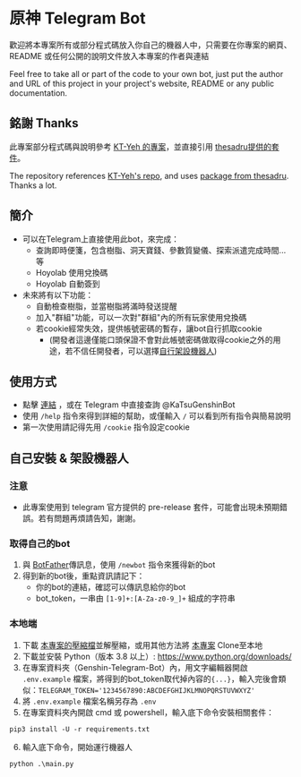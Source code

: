 # 原神 Telegram Bot

歡迎將本專案所有或部分程式碼放入你自己的機器人中，只需要在你專案的網頁、README 或任何公開的說明文件放入本專案的作者與連結

Feel free to take all or part of the code to your own bot, just put the author and URL of this project in your project's website, README or any public documentation.

## 銘謝 Thanks
此專案部分程式碼與說明參考 [KT-Yeh 的專案](https://github.com/KT-Yeh/Genshin-Discord-Bot)，並直接引用 [thesadru提供的套件](https://github.com/thesadru/genshin.py)。

The repository references [KT-Yeh's repo](https://github.com/KT-Yeh/Genshin-Discord-Bot), and uses [package from thesadru](https://github.com/thesadru/genshin.py).  Thanks a lot.


## 簡介
* 可以在Telegram上直接使用此bot，來完成：
  - 查詢即時便箋，包含樹脂、洞天寶錢、參數質變儀、探索派遣完成時間...等
  - Hoyolab 使用兌換碼
  - Hoyolab 自動簽到
* 未來將有以下功能：
  - 自動檢查樹脂，並當樹脂將滿時發送提醒
  - 加入"群組"功能，可以一次對"群組"內的所有玩家使用兌換碼
  - 若cookie經常失效，提供帳號密碼的暫存，讓bot自行抓取cookie
    - (開發者這邊僅能口頭保證不會對此帳號密碼做取得cookie之外的用途，若不信任開發者，可以選擇[自行架設機器人](#自己安裝--架設機器人))

## 使用方式
- 點擊 [連結](https://t.me/KaTsuGenshinBot) ，或在 Telegram 中直接查詢 @KaTsuGenshinBot
- 使用 `/help` 指令來得到詳細的幫助，或僅輸入 `/` 可以看到所有指令與簡易說明
- 第一次使用請記得先用 `/cookie` 指令設定cookie

## 自己安裝 & 架設機器人
### 注意
* 此專案使用到 telegram 官方提供的 pre-release 套件，可能會出現未預期錯誤。若有問題再煩請告知，謝謝。
### 取得自己的bot
1. 與 [BotFather](https://t.me/BotFather)傳訊息，使用 `/newbot` 指令來獲得新的bot
2. 得到新的bot後，重點資訊請記下：
   - 你的bot的連結，確認可以傳訊息給你的bot
   - bot_token，一串由 `[1-9]+:[A-Za-z0-9_]+` 組成的字符串

### 本地端
1. 下載 [本專案的壓縮檔](https://github.com/tsai1247/Genshin-Telegram-Bot/archive/refs/heads/master.zip)並解壓縮，或用其他方法將 [本專案](https://github.com/tsai1247/Genshin-Telegram-Bot/) Clone至本地
2. 下載並安裝 Python（版本 3.8 以上）: https://www.python.org/downloads/
3. 在專案資料夾（Genshin-Telegram-Bot）內，用文字編輯器開啟 `.env.example` 檔案，將得到的bot_token取代掉內容的`{...}`，輸入完後會類似：`TELEGRAM_TOKEN='1234567890:ABCDEFGHIJKLMNOPQRSTUVWXYZ'`
4. 將 `.env.example` 檔案名稱另存為 `.env`
5. 在專案資料夾內開啟 cmd 或 powershell，輸入底下命令安裝相關套件：
```
pip3 install -U -r requirements.txt
```
6. 輸入底下命令，開始運行機器人
```
python .\main.py
```

